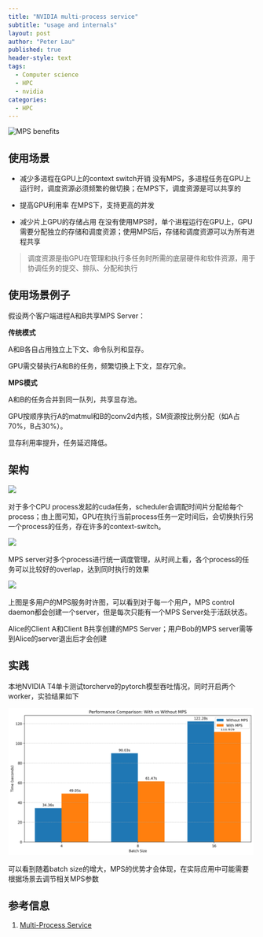 ```yaml
---
title: "NVIDIA multi-process service"
subtitle: "usage and internals"
layout: post
author: "Peter Lau"
published: true
header-style: text
tags:
  - Computer science
  - HPC
  - nvidia
categories:
  - HPC
---
```


<div>
  <img class="mps" src="https://docs.nvidia.com/deploy/mps/_images/image1.png" width="500" height="300" alt="MPS benefits">
</div>


## 使用场景

+ 减少多进程在GPU上的context switch开销
  没有MPS，多进程任务在GPU上运行时，调度资源必须频繁的做切换；在MPS下，调度资源是可以共享的
  
+ 提高GPU利用率
  在MPS下，支持更高的并发
  
+ 减少片上GPU的存储占用
在没有使用MPS时，单个进程运行在GPU上，GPU需要分配独立的存储和调度资源；使用MPS后，存储和调度资源可以为所有进程共享

>调度资源是指GPU在管理和执行多任务时所需的底层硬件和软件资源，用于协调任务的提交、排队、分配和执行

## 使用场景例子

假设两个客户端进程A和B共享MPS Server：

**传统模式**

A和B各自占用独立上下文、命令队列和显存。

GPU需交替执行A和B的任务，频繁切换上下文，显存冗余。

**MPS模式**

A和B的任务合并到同一队列，共享显存池。

GPU按顺序执行A的matmul和B的conv2d内核，SM资源按比例分配（如A占70%，B占30%）。

显存利用率提升，任务延迟降低。

## 架构

![](https://docs.nvidia.com/deploy/mps/_images/image2.png)

对于多个CPU process发起的cuda任务，scheduler会调配时间片分配给每个process；由上图可知，GPU在执行当前process任务一定时间后，会切换执行另一个process的任务，存在许多的context-switch。

![](https://docs.nvidia.com/deploy/mps/_images/image3.png)


MPS server对多个process进行统一调度管理，从时间上看，各个process的任务可以比较好的overlap，达到同时执行的效果


![](https://docs.nvidia.com/deploy/mps/_images/image4.png)

上图是多用户的MPS服务时许图，可以看到对于每一个用户，MPS control daemon都会创建一个server，但是每次只能有一个MPS Server处于活跃状态。

Alice的Client A和Client B共享创建的MPS Server；用户Bob的MPS server需等到Alice的server退出后才会创建

## 实践

本地NVIDIA T4单卡测试torcherve的pytorch模型吞吐情况，同时开启两个worker，实验结果如下


<div>
  <img class="shadow" src="/img/hpc/mps_comparison.png" width="500" height="300" alt="MPS compare">
</div>


可以看到随着batch size的增大，MPS的优势才会体现，在实际应用中可能需要根据场景去调节相关MPS参数


## 参考信息

1. [Multi-Process Service](https://docs.nvidia.com/deploy/mps/index.html)